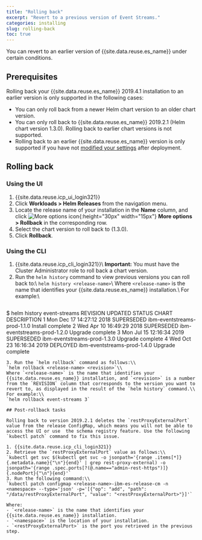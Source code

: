 ```yaml
---
title: "Rolling back"
excerpt: "Revert to a previous version of Event Streams."
categories: installing
slug: rolling-back
toc: true
---
```


You can revert to an earlier version of {{site.data.reuse.es_name}} under certain conditions.

<!--"rollback", or "roll back", or use a phrase such as "revert to an earlier version".-->

## Prerequisites

Rolling back your {{site.data.reuse.es_name}} 2019.4.1 installation to an earlier version is only supported in the following cases:

- You can only roll back from a newer Helm chart version to an older chart version.
- You can only roll back to {{site.data.reuse.es_name}} 2019.2.1 (Helm chart version 1.3.0). Rolling back to earlier chart versions is not supported.
- Rolling back to an earlier {{site.data.reuse.es_name}} version is only supported if you have not [modified your settings](../../administering/modifying-installation/) after deployment.

## Rolling back

### Using the UI

1. {{site.data.reuse.icp_ui_login321}}
3. Click **Workloads > Helm Releases** from the navigation menu.
4. Locate the release name of your installation in the **Name** column, and click ![More options icon](../../../images/more_options.png "Three vertical dots for the more options icon at end of each row."){:height="30px" width="15px"} **More options > Rollback** in the corresponding row.
5. Select the chart version to roll back to (1.3.0).
6. Click **Rollback**.

### Using the CLI

1. {{site.data.reuse.icp_cli_login321}}\\
   **Important:** You must have the Cluster Administrator role to roll back a chart version.
2. Run the `helm history` command to view previous versions you can roll back to:\\
   `helm history <release-name>`\\
   Where `<release-name>` is the name that identifies your {{site.data.reuse.es_name}} installation.\\
   For example:\\
   ```
$ helm history event-streams
REVISION        UPDATED                         STATUS          CHART                           DESCRIPTION
1               Mon Dec 17 14:27:12 2018        SUPERSEDED      ibm-eventstreams-prod-1.1.0     Install complete
2               Wed Apr 10 16:49:29 2018        SUPERSEDED      ibm-eventstreams-prod-1.2.0     Upgrade complete
3               Mon Jul 15 12:16:34 2019        SUPERSEDED      ibm-eventstreams-prod-1.3.0     Upgrade complete
4               Wed Oct 23 16:16:34 2019        DEPLOYED        ibm-eventstreams-prod-1.4.0     Upgrade complete
   ```
3. Run the `helm rollback` command as follows:\\
   `helm rollback <release-name> <revision>`\\
   Where `<release-name>` is the name that identifies your {{site.data.reuse.es_name}} installation, and `<revision>` is a number from the `REVISION` column that corresponds to the version you want to revert to, as displayed in the result of the `helm history` command.\\
   For example:\\
   `helm rollback event-streams 3`

## Post-rollback tasks

Rolling back to version 2019.2.1 deletes the `restProxyExternalPort` value from the release ConfigMap, which means you will not be able to access the UI or use  the schema registry feature. Use the following `kubectl patch` command to fix this issue.

1. {{site.data.reuse.icp_cli_login321}}
2. Retrieve the `restProxyExternalPort` value as follows:\\
   `kubectl get svc $(kubectl get svc -o jsonpath='{range .items[*]}{.metadata.name}{"\n"}{end}' | grep rest-proxy-external) -o jsonpath='{range .spec.ports[?(@.name=="admin-rest-https")]}{.nodePort}{"\n"}{end}'`
3. Run the following command:\\
   `kubectl patch configmap <release-name>-ibm-es-release-cm -n <namespace> --type='json' -p='[{"op": "add", "path": "/data/restProxyExternalPort", "value": "<restProxyExternalPort>"}]'`

   Where:
   - `<release-name>` is the name that identifies your {{site.data.reuse.es_name}} installation.
   - `<namespace>` is the location of your installation.
   - `<restProxyExternalPort>` is the port you retrieved in the previous step.
